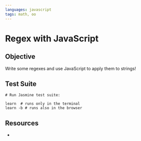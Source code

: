```yaml
---
languages: javascript
tags: math, oo
---
```


# Regex with JavaScript

## Objective

Write some regexes and use JavaScript to apply them to strings!

## Test Suite

```
# Run Jasmine test suite:

learn  # runs only in the terminal
learn -b # runs also in the browser
```

## Resources

* []()
